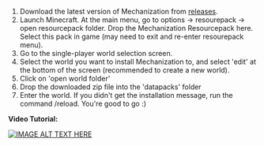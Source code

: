 1. Download the latest version of Mechanization from [releases](https://github.com/ImCoolYeah105/Mechanization/releases).
2. Launch Minecraft. At the main menu, go to options -> resourepack -> open resourcepack folder. Drop the Mechanization Resourcepack here. Select this pack in game (may need to exit and re-enter resourepack menu).
3. Go to the single-player world selection screen.
4. Select the world you want to install Mechanization to, and select 'edit' at the bottom of the screen (recommended to create a new world).
5. Click on 'open world folder'
6. Drop the downloaded zip file into the 'datapacks' folder
7. Enter the world. If you didn't get the installation message, run the command /reload. You're good to go :)

**Video Tutorial:**

[![IMAGE ALT TEXT HERE](https://img.youtube.com/vi/41PwOyYp6dI/0.jpg)](https://youtu.be/41PwOyYp6dI)